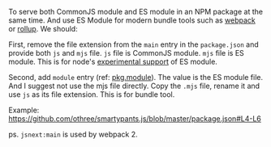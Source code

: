 To serve both CommonJS module and ES module in an NPM package at the same time.
And use ES Module for modern bundle tools such as [webpack][] or [rollup][]. We should:

First, remove the file extension from the `main` entry in the `package.json` and
provide both `js` and `mjs` file. `js` file is CommonJS module. `mjs` file is 
ES module. This is for node's [experimental support][mjs] of ES module.

Second, add `module` entry (ref: [pkg.module][]). The value is the ES module file.
And I suggest not use the mjs file directly. Copy the `.mjs` file, rename it and
use `js` as its file extension. This is for bundle tool.

Example: https://github.com/othree/smartypants.js/blob/master/package.json#L4-L6

ps. `jsnext:main` is used by webpack 2.

[webpack]:https://webpack.js.org/
[rollup]:https://rollupjs.org/guide/en
[pkg.module]:https://github.com/rollup/rollup/wiki/pkg.module
[mjs]:https://nodejs.org/api/esm.html
